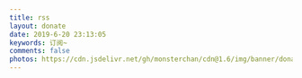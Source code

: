 ```yaml
---
title: rss
layout: donate
date: 2019-6-20 23:13:05
keywords: 订阅~
comments: false
photos: https://cdn.jsdelivr.net/gh/monsterchan/cdn@1.6/img/banner/donate.jpg
---
```

